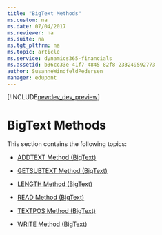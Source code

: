 ```yaml
---
title: "BigText Methods"
ms.custom: na
ms.date: 07/04/2017
ms.reviewer: na
ms.suite: na
ms.tgt_pltfrm: na
ms.topic: article
ms.service: dynamics365-financials
ms.assetid: b36cc33e-41f7-4845-82f8-233249592773
author: SusanneWindfeldPedersen
manager: edupont
---
```


[!INCLUDE[newdev_dev_preview](../includes/newdev_dev_preview.md)]

# BigText Methods
This section contains the following topics:  
  
-   [ADDTEXT Method \(BigText\)](devenv-addtext-method-bigtext.md)  
  
-   [GETSUBTEXT Method \(BigText\)](devenv-getsubtext-method-bigtext.md)  
  
-   [LENGTH Method \(BigText\)](devenv-length-method-bigtext.md)  
  
-   [READ Method \(BigText\)](devenv-read-method-bigtext.md)  
  
-   [TEXTPOS Method \(BigText\)](devenv-textpos-method-bigtext.md)  
  
-   [WRITE Method \(BigText\)](devenv-write-method-bigtext.md)